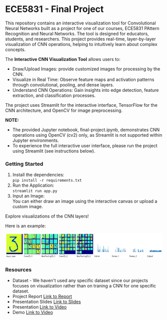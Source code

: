 # ECE5831 - Final Project

This repository contains an interactive visualization tool for Convolutional Neural Networks built as a project for one of our courses, ECE5831 PAttern Recognition and Neural Networks. The tool is designed for educators, students, and researchers. This project provides real-time, layer-by-layer visualization of CNN operations, helping to intuitively learn about complex concepts.

The **Interactive CNN Visualization Tool** allows users to:
- Draw/Upload Images: provide customized images for processing by the CNN.
- Visualize in Real Time: Observe feature maps and activation patterns through convolutional, pooling, and dense layers.
- Understand CNN Operations: Gain insights into edge detection, feature extraction, and classification processes.

The project uses Streamlit for the interactive interface, TensorFlow for the CNN architecture, and OpenCV for image preprocessing.

**NOTE:** 
- The provided Jupyter notebook, final-project.ipynb, demonstrates CNN operations using OpenCV (cv2) only, as Streamlit is not supported within Jupyter environments.
- To experience the full interactive user interface, please run the project using Streamlit (see instructions below).

### Getting Started
1. Install the dependencies:\
   `pip install -r requirements.txt`
2. Run the Application:\
   `streamlit run app.py`
3. Input an Image:\
   You can either draw an image using the interactive canvas or upload a custom image. 

Explore visualizations of the CNN layers!

Here is an example:

![Demo.png](demo.png)


### Resources
* Dataset - We haven't used any specific dataset since our projects focuses on visualization rather than on traning a CNN for one specific dataset.
* Project Report [Link to Report](https://drive.google.com/file/d/17rOFuquPSJTYrwLpRHNeYQazTgLG6nW0/view?usp=drive_link)
* Presentation Slides [Link to Slides](https://drive.google.com/file/d/15AHJgBnLUnZc3_UFvz5YuQexnoxSzG9g/view?usp=drive_link)
* Presentation [Link to Video](https://youtu.be/zHOBiQmFux4)
* Demo [Link to Video](https://drive.google.com/file/d/190AmJZ7Ujdnk0YnIvN8IXVZmh7lTCw5q/view?usp=drive_link)
